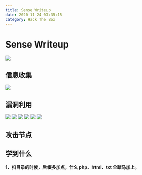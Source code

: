 ```yaml
---
title: Sense Writeup
date: 2020-11-24 07:35:15
category: Hack The Box
---
```


# Sense Writeup

![](./0.png)

## 信息收集

![](./1.png)

## 漏洞利用
![](./3.png)
![](./4.png)
![](./5.png)
![](./6.png)
![](./8.png)
![](./9.png)

## 攻击节点

## 学到什么
#### 1、扫目录的时候，后缀多加点，什么 php、html、txt 全踏马加上。
